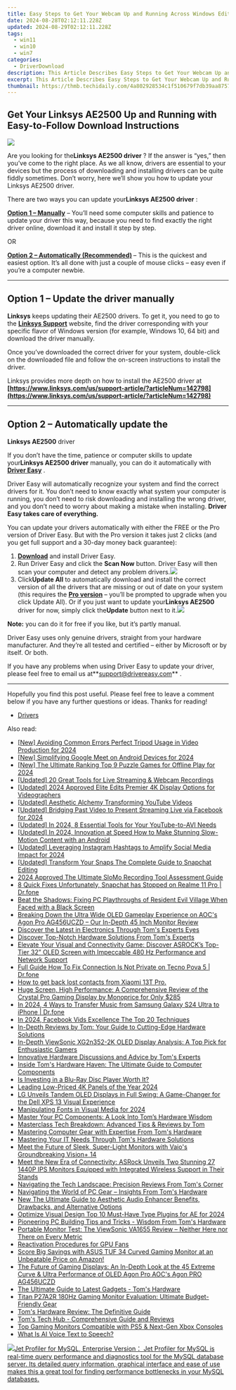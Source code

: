 ```yaml
---
title: Easy Steps to Get Your Webcam Up and Running Across Windows Editions
date: 2024-08-28T02:12:11.228Z
updated: 2024-08-29T02:12:11.228Z
tags:
  - win11
  - win10
  - win7
categories:
  - DriverDownload
description: This Article Describes Easy Steps to Get Your Webcam Up and Running Across Windows Editions
excerpt: This Article Describes Easy Steps to Get Your Webcam Up and Running Across Windows Editions
thumbnail: https://thmb.techidaily.com/4a802928534c1f510679f7db39aa8757031a3947f8786bd477dd4066192a8852.jpg
---
```


## Get Your Linksys AE2500 Up and Running with Easy-to-Follow Download Instructions

![](https://images.drivereasy.com/wp-content/uploads/2019/06/image-123.png)

 Are you looking for the**Linksys AE2500 driver** ? If the answer is “yes,” then you’ve come to the right place. As we all know, drivers are essential to your devices but the process of downloading and installing drivers can be quite fiddly sometimes. Don’t worry, here we’ll show you how to update your Linksys AE2500 driver.

 There are two ways you can update your**Linksys AE2500 driver** :

**[Option 1 – Manually](https://tools.techidaily.com/drivereasy/download/)**  – You’ll need some computer skills and patience to update your driver this way, because you need to find exactly the right driver online, download it and install it step by step.  

 OR  

**[Option 2 – Automatically (Recommended)](https://www.drivereasy.com/knowledge/download-linksys-ae2500-driver-quickly-easily/#option2) [](https://tools.techidaily.com/drivereasy/download/)**  – This is the quickest and easiest option. It’s all done with just a couple of mouse clicks – easy even if you’re a computer newbie.

---

## Option 1 – Update the driver manually

**Linksys** keeps updating their AE2500 drivers. To get it, you need to go to the **[Linksys Support](https://www.linksys.com/us/support-article?articleNum=148503)**  website, find the driver corresponding with your specific flavor of Windows version (for example, Windows 10, 64 bit) and download the driver manually.

 Once you’ve downloaded the correct driver for your system, double-click on the downloaded file and follow the on-screen instructions to install the driver.

 Linksys provides more depth on how to install the AE2500 driver at  
**[https://www.linksys.com/us/support-article/?articleNum=142798](https://www.linksys.com/us/support-article/?articleNum=142798)**

---

## Option 2 – Automatically update the  

**Linksys AE2500** driver

 If you don’t have the time, patience or computer skills to update your**Linksys AE2500 driver** manually, you can do it automatically with **[Driver Easy](https://tools.techidaily.com/drivereasy/download/)**  .

 Driver Easy will automatically recognize your system and find the correct drivers for it. You don’t need to know exactly what system your computer is running, you don’t need to risk downloading and installing the wrong driver, and you don’t need to worry about making a mistake when installing. **Driver Easy takes care of everything.**

 You can update your drivers automatically with either the FREE or the Pro version of Driver Easy. But with the Pro version it takes just 2 clicks (and you get full support and a 30-day money back guarantee):

1. **[Download](https://tools.techidaily.com/drivereasy/download/)**  and install Driver Easy.
2. Run Driver Easy and click the **Scan Now** button. Driver Easy will then scan your computer and detect any problem drivers.![](https://images.drivereasy.com/wp-content/uploads/2019/06/image-120.png)
3. Click**Update All** to automatically download and install the correct version of all the drivers that are missing or out of date on your system (this requires the **[Pro version](https://tools.techidaily.com/drivereasy/download/)**  – you’ll be prompted to upgrade when you click Update All). Or if you just want to update your**Linksys AE2500** driver for now, simply click the**Update**  button next to it.![](https://images.drivereasy.com/wp-content/uploads/2019/06/image-125.png)

**Note:** you can do it for free if you like, but it’s partly manual.

 Driver Easy uses only genuine drivers, straight from your hardware manufacturer. And they’re all tested and certified – either by Microsoft or by itself. Or both.

 If you have any problems when using Driver Easy to update your driver, please feel free to email us at**<support@drivereasy.com>** .

---

 Hopefully you find this post useful. Please feel free to leave a comment below if you have any further questions or ideas. Thanks for reading!

* [Drivers](https://tools.techidaily.com/drivereasy/download/)

<ins class="adsbygoogle"
     style="display:block"
     data-ad-format="autorelaxed"
     data-ad-client="ca-pub-7571918770474297"
     data-ad-slot="1223367746"></ins>



<ins class="adsbygoogle"
     style="display:block"
     data-ad-client="ca-pub-7571918770474297"
     data-ad-slot="8358498916"
     data-ad-format="auto"
     data-full-width-responsive="true"></ins>

<span class="atpl-alsoreadstyle">Also read:</span>
<div><ul>
<li><a href="https://facebook-video-footage.techidaily.com/new-avoiding-common-errors-perfect-tripod-usage-in-video-production-for-2024/"><u>[New] Avoiding Common Errors  Perfect Tripod Usage in Video Production for 2024</u></a></li>
<li><a href="https://desktop-recording.techidaily.com/new-simplifying-google-meet-on-android-devices-for-2024/"><u>[New] Simplifying Google Meet on Android Devices for 2024</u></a></li>
<li><a href="https://digital-screen-recording.techidaily.com/new-the-ultimate-ranking-top-9-puzzle-games-for-offline-play-for-2024/"><u>[New] The Ultimate Ranking  Top 9 Puzzle Games for Offline Play for 2024</u></a></li>
<li><a href="https://extra-information.techidaily.com/updated-20-great-tools-for-live-streaming-and-webcam-recordings/"><u>[Updated] 20 Great Tools for Live Streaming & Webcam Recordings</u></a></li>
<li><a href="https://article-helps.techidaily.com/updated-2024-approved-elite-edits-premier-4k-display-options-for-videographers/"><u>[Updated] 2024 Approved  Elite Edits  Premier 4K Display Options for Videographers</u></a></li>
<li><a href="https://youtube-clips.techidaily.com/updated-aesthetic-alchemy-transforming-youtube-videos/"><u>[Updated] Aesthetic Alchemy  Transforming YouTube Videos</u></a></li>
<li><a href="https://facebook-videos.techidaily.com/updated-bridging-past-video-to-present-streaming-live-via-facebook-for-2024/"><u>[Updated] Bridging Past Video to Present  Streaming Live via Facebook for 2024</u></a></li>
<li><a href="https://youtube-web.techidaily.com/ed-in-2024-8-essential-tools-for-your-youtube-to-avi-needs/"><u>[Updated] In 2024, 8 Essential Tools for Your YouTube-to-AVI Needs</u></a></li>
<li><a href="https://fox-hovers.techidaily.com/updated-in-2024-innovation-at-speed-how-to-make-stunning-slow-motion-content-with-an-android/"><u>[Updated] In 2024, Innovation at Speed  How to Make Stunning Slow-Motion Content with an Android</u></a></li>
<li><a href="https://instagram-video-recordings.techidaily.com/updated-leveraging-instagram-hashtags-to-amplify-social-media-impact-for-2024/"><u>[Updated] Leveraging Instagram Hashtags to Amplify Social Media Impact for 2024</u></a></li>
<li><a href="https://snapchat-videos.techidaily.com/updated-transform-your-snaps-the-complete-guide-to-snapchat-editing/"><u>[Updated] Transform Your Snaps  The Complete Guide to Snapchat Editing</u></a></li>
<li><a href="https://some-approaches.techidaily.com/2024-approved-the-ultimate-slomo-recording-tool-assessment-guide/"><u>2024 Approved  The Ultimate SloMo Recording Tool Assessment Guide</u></a></li>
<li><a href="https://howto.techidaily.com/8-quick-fixes-unfortunately-snapchat-has-stopped-on-realme-11-pro-drfone-by-drfone-fix-android-problems-fix-android-problems/"><u>8 Quick Fixes Unfortunately, Snapchat has Stopped on Realme 11 Pro | Dr.fone</u></a></li>
<li><a href="https://twitter-clips.techidaily.com/beat-the-shadows-fixing-pc-playthroughs-of-resident-evil-village-when-faced-with-a-black-screen/"><u>Beat the Shadows: Fixing PC Playthroughs of Resident Evil Village When Faced with a Black Screen</u></a></li>
<li><a href="https://hardware-updates.techidaily.com/breaking-down-the-ultra-wide-oled-gameplay-experience-on-aocs-agon-pro-ag456uczd-our-in-depth-45-inch-monitor-review/"><u>Breaking Down the Ultra Wide OLED Gameplay Experience on AOC's Agon Pro AG456UCZD – Our In-Depth 45 Inch Monitor Review</u></a></li>
<li><a href="https://hardware-updates.techidaily.com/discover-the-latest-in-electronics-through-toms-experts-eyes/"><u>Discover the Latest in Electronics Through Tom's Experts Eyes</u></a></li>
<li><a href="https://hardware-updates.techidaily.com/discover-top-notch-hardware-solutions-from-toms-experts/"><u>Discover Top-Notch Hardware Solutions From Tom's Experts</u></a></li>
<li><a href="https://hardware-updates.techidaily.com/elevate-your-visual-and-connectivity-game-discover-asrocks-top-tier-32-oled-screen-with-impeccable-480-hz-performance-and-network-support/"><u>Elevate Your Visual and Connectivity Game: Discover ASROCK’s Top-Tier 32” OLED Screen with Impeccable 480 Hz Performance and Network Support</u></a></li>
<li><a href="https://howto.techidaily.com/full-guide-how-to-fix-connection-is-not-private-on-tecno-pova-5-drfone-by-drfone-fix-android-problems-fix-android-problems/"><u>Full Guide How To Fix Connection Is Not Private on Tecno Pova 5 | Dr.fone</u></a></li>
<li><a href="https://blog-min.techidaily.com/how-to-get-back-lost-contacts-from-xiaomi-13t-pro-by-fonelab-android-recover-contacts/"><u>How to get back lost contacts from Xiaomi 13T Pro.</u></a></li>
<li><a href="https://hardware-updates.techidaily.com/huge-screen-high-performance-a-comprehensive-review-of-the-crystal-pro-gaming-display-by-monoprice-for-only-285/"><u>Huge Screen, High Performance: A Comprehensive Review of the Crystal Pro Gaming Display by Monoprice for Only $285</u></a></li>
<li><a href="https://android-transfer.techidaily.com/in-2024-4-ways-to-transfer-music-from-samsung-galaxy-s24-ultra-to-iphone-drfone-by-drfone-transfer-from-android-transfer-from-android/"><u>In 2024, 4 Ways to Transfer Music from Samsung Galaxy S24 Ultra to iPhone | Dr.fone</u></a></li>
<li><a href="https://facebook-clips.techidaily.com/in-2024-facebook-vids-excellence-the-top-20-techniques/"><u>In 2024, Facebook Vids Excellence  The Top 20 Techniques</u></a></li>
<li><a href="https://hardware-updates.techidaily.com/in-depth-reviews-by-tom-your-guide-to-cutting-edge-hardware-solutions/"><u>In-Depth Reviews by Tom: Your Guide to Cutting-Edge Hardware Solutions</u></a></li>
<li><a href="https://hardware-updates.techidaily.com/in-depth-viewsonic-xg2n352-2k-oled-display-analysis-a-top-pick-for-enthusiastic-gamers/"><u>In-Depth ViewSonic XG2n352-2K OLED Display Analysis: A Top Pick for Enthusiastic Gamers</u></a></li>
<li><a href="https://hardware-updates.techidaily.com/innovative-hardware-discussions-and-advice-by-toms-experts/"><u>Innovative Hardware Discussions and Advice by Tom's Experts</u></a></li>
<li><a href="https://hardware-updates.techidaily.com/inside-toms-hardware-haven-the-ultimate-guide-to-computer-components/"><u>Inside Tom's Hardware Haven: The Ultimate Guide to Computer Components</u></a></li>
<li><a href="https://tech-renaissance.techidaily.com/is-investing-in-a-blu-ray-disc-player-worth-it/"><u>Is Investing in a Blu-Ray Disc Player Worth It?</u></a></li>
<li><a href="https://hardware-updates.techidaily.com/leading-low-priced-4k-panels-of-the-year-2024/"><u>Leading Low-Priced 4K Panels of the Year 2024</u></a></li>
<li><a href="https://hardware-updates.techidaily.com/lg-unveils-tandem-oled-displays-in-full-swing-a-game-changer-for-the-dell-xps-13-visual-experience/"><u>LG Unveils Tandem OLED Displays in Full Swing: A Game-Changer for the Dell XPS 13 Visual Experience</u></a></li>
<li><a href="https://extra-guidance.techidaily.com/manipulating-fonts-in-visual-media-for-2024/"><u>Manipulating Fonts in Visual Media for 2024</u></a></li>
<li><a href="https://hardware-updates.techidaily.com/master-your-pc-components-a-look-into-toms-hardware-wisdom/"><u>Master Your PC Components: A Look Into Tom’s Hardware Wisdom</u></a></li>
<li><a href="https://hardware-updates.techidaily.com/masterclass-tech-breakdown-advanced-tips-and-reviews-by-tom/"><u>Masterclass Tech Breakdown: Advanced Tips & Reviews by Tom</u></a></li>
<li><a href="https://hardware-updates.techidaily.com/mastering-computer-gear-with-expertise-from-toms-hardware/"><u>Mastering Computer Gear with Expertise From Tom's Hardware</u></a></li>
<li><a href="https://hardware-updates.techidaily.com/mastering-your-it-needs-through-toms-hardware-solutions/"><u>Mastering Your IT Needs Through Tom's Hardware Solutions</u></a></li>
<li><a href="https://hardware-updates.techidaily.com/meet-the-future-of-sleek-super-light-monitors-with-vaios-groundbreaking-visionplus-14/"><u>Meet the Future of Sleek, Super-Light Monitors with Vaio's Groundbreaking Vision+ 14</u></a></li>
<li><a href="https://hardware-updates.techidaily.com/meet-the-new-era-of-connectivity-asrock-unveils-two-stunning-27-1440p-ips-monitors-equipped-with-integrated-wireless-support-in-their-stands/"><u>Meet the New Era of Connectivity: ASRock Unveils Two Stunning 27 1440P IPS Monitors Equipped with Integrated Wireless Support in Their Stands</u></a></li>
<li><a href="https://hardware-updates.techidaily.com/navigating-the-tech-landscape-precision-reviews-from-toms-corner/"><u>Navigating the Tech Landscape: Precision Reviews From Tom's Corner</u></a></li>
<li><a href="https://hardware-updates.techidaily.com/navigating-the-world-of-pc-gear-insights-from-toms-hardware/"><u>Navigating the World of PC Gear – Insights From Tom's Hardware</u></a></li>
<li><a href="https://sound-tweaking.techidaily.com/new-the-ultimate-guide-to-aesthetic-audio-enhancer-benefits-drawbacks-and-alternative-options/"><u>New The Ultimate Guide to Aesthetic Audio Enhancer Benefits, Drawbacks, and Alternative Options</u></a></li>
<li><a href="https://extra-skills.techidaily.com/optimize-visual-design-top-10-must-have-type-plugins-for-ae-for-2024/"><u>Optimize Visual Design  Top 10 Must-Have Type Plugins for AE for 2024</u></a></li>
<li><a href="https://hardware-updates.techidaily.com/pioneering-pc-building-tips-and-tricks-wisdom-from-toms-hardware/"><u>Pioneering PC Building Tips and Tricks - Wisdom From Tom's Hardware</u></a></li>
<li><a href="https://hardware-updates.techidaily.com/portable-monitor-test-the-viewsonic-va1655-review-neither-here-nor-there-on-every-metric/"><u>Portable Monitor Test: The ViewSonic VA1655 Review – Neither Here nor There on Every Metric</u></a></li>
<li><a href="https://network-issues.techidaily.com/reactivation-procedures-for-gpu-fans/"><u>Reactivation Procedures for GPU Fans</u></a></li>
<li><a href="https://hardware-updates.techidaily.com/score-big-savings-with-asus-tuf-34-curved-gaming-monitor-at-an-unbeatable-price-on-amazon/"><u>Score Big Savings with ASUS TUF 34 Curved Gaming Monitor at an Unbeatable Price on Amazon!</u></a></li>
<li><a href="https://hardware-updates.techidaily.com/the-future-of-gaming-displays-an-in-depth-look-at-the-45-extreme-curve-and-ultra-performance-of-oled-agon-pro-aocs-agon-pro-ag456uczd/"><u>The Future of Gaming Displays: An In-Depth Look at the 45 Extreme Curve & Ultra Performance of OLED Agon Pro AOC's Agon PRO AG456UCZD</u></a></li>
<li><a href="https://hardware-updates.techidaily.com/the-ultimate-guide-to-latest-gadgets-toms-hardware/"><u>The Ultimate Guide to Latest Gadgets - Tom's Hardware</u></a></li>
<li><a href="https://hardware-updates.techidaily.com/titan-p27a2r-180hz-gaming-monitor-evaluation-ultimate-budget-friendly-gear/"><u>Titan P27A2R 180Hz Gaming Monitor Evaluation: Ultimate Budget-Friendly Gear</u></a></li>
<li><a href="https://hardware-updates.techidaily.com/toms-hardware-review-the-definitive-guide/"><u>Tom's Hardware Review: The Definitive Guide</u></a></li>
<li><a href="https://hardware-updates.techidaily.com/toms-tech-hub-comprehensive-guide-and-reviews/"><u>Tom's Tech Hub - Comprehensive Guide and Reviews</u></a></li>
<li><a href="https://hardware-updates.techidaily.com/top-gaming-monitors-compatible-with-ps5-and-next-gen-xbox-consoles/"><u>Top Gaming Monitors Compatible with PS5 & Next-Gen Xbox Consoles</u></a></li>
<li><a href="https://ai-topics.techidaily.com/what-is-ai-voice-text-to-speech/"><u>What Is AI Voice Text to Speech?</u></a></li>
</ul></div>

<!-- affiliate ads begin -->
<a href="https://secure.2checkout.com/order/checkout.php?PRODS=4576829&QTY=1&AFFILIATE=108875&CART=1"><img src="https://secure.avangate.com/images/merchant/9e740b84bb48a64dde25061566299467/products/copy_1_jp_box_big.png" border="0">Jet Profiler for MySQL, Enterprise Version： Jet Profiler for MySQL is real-time query performance and diagnostics tool for the MySQL database server. Its detailed query information, graphical interface and ease of use makes this a great tool for finding performance bottlenecks in your MySQL databases. </a>
<!-- affiliate ads end -->
